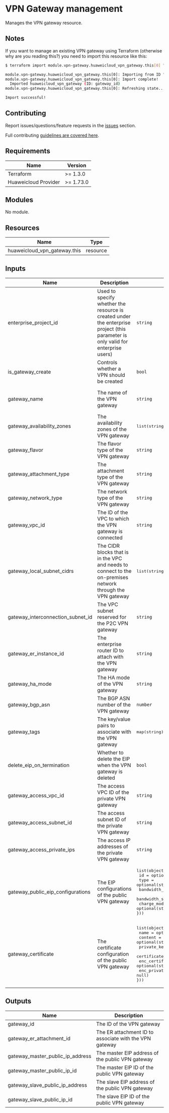 # VPN Gateway management

Manages the VPN gateway resource.

## Notes

If you want to manage an existing VPN gateway using Terraform (otherwise why are you reading this?) you need to import
this resource like this:

```bash
$ terraform import module.vpn-gateway.huaweicloud_vpn_gateway.this[0] "gateway_id"

module.vpn-gateway.huaweicloud_vpn_gateway.this[0]: Importing from ID "gateway_id"...
module.vpn-gateway.huaweicloud_vpn_gateway.this[0]: Import complete!
  Imported huaweicloud_vpn_gateway (ID: gateway_id)
module.vpn-gateway.huaweicloud_vpn_gateway.this[0]: Refreshing state... (ID: gateway_id)

Import successful!
```

## Contributing

Report issues/questions/feature requests in the [issues](https://github.com/terraform-huaweicloud-modules/terraform-huaweicloud-vpn/issues/new)
section.

Full contributing [guidelines are covered here](../../github/how_to_contribute.md).

## Requirements

| Name | Version |
|------|---------|
| Terraform | >= 1.3.0 |
| Huaweicloud Provider | >= 1.73.0 |

## Modules

No module.

## Resources

| Name | Type |
|------|------|
| huaweicloud_vpn_gateway.this | resource |

## Inputs

<!-- markdownlint-disable MD013 -->
| Name | Description | Type | Default | Required |
|------|-------------|------|:-------:|:--------:|
| enterprise_project_id | Used to specify whether the resource is created under the enterprise project (this parameter is only valid for enterprise users) | `string` | `""` | N |
| is_gateway_create | Controls whether a VPN should be created | `bool` | `true` | N |
| gateway_name | The name of the VPN gateway | `string` | `""` | Y (Unless is_gateway_create is specified as false) |
| gateway_availability_zones | The availability zones of the VPN gateway | <pre>list(string)</pre> | <pre>[]</pre> | Y (Unless is_gateway_create is specified as false) |
| gateway_flavor | The flavor type of the VPN gateway | `string` | `"Basic"` | N |
| gateway_attachment_type | The attachment type of the VPN gateway | `string` | `"vpc"` | N |
| gateway_network_type | The network type of the VPN gateway | `string` | `"public"` | N |
| gateway_vpc_id | The ID of the VPC to which the VPN gateway is connected | `string` | `""` | N |
| gateway_local_subnet_cidrs | The CIDR blocks that is in the VPC and needs to connect to the on-premises network through the VPN gateway | <pre>list(string)</pre> | <pre>[]</pre> | N |
| gateway_interconnection_subnet_id | The VPC subnet reserved for the P2C VPN gateway | `string` | `""` | N |
| gateway_er_instance_id | The enterprise router ID to attach with the VPN gateway | `string` | `""` | N |
| gateway_ha_mode | The HA mode of the VPN gateway | `string` | `"active-active"` | N |
| gateway_bgp_asn | The BGP ASN number of the VPN gateway | `number` | `null` | N |
| gateway_tags | The key/value pairs to associate with the VPN gateway | <pre>map(string)</pre> | <pre>{}</pre> | N |
| delete_eip_on_termination | Whether to delete the EIP when the VPN gateway is deleted | `bool` | `null` | N |
| gateway_access_vpc_id | The access VPC ID of the private VPN gateway | `string` | `""` | N |
| gateway_access_subnet_id | The access subnet ID of the private VPN gateway | `string` | `""` | N |
| gateway_access_private_ips | The access IP addresses of the private VPN gateway | `string` | `""` | N |
| gateway_public_eip_configurations | The EIP configurations of the public VPN gateway | <pre>list(object({<br>  id             = optional(string, null)<br>  type           = optional(string, null)<br>  bandwidth_name = optional(string, null)<br>  bandwidth_size = optional(number, null)<br>  charge_mode    = optional(string, null)<br>}))</pre> | <pre>[]</pre> | N |
| gateway_certificate | The certificate configuration of the public VPN gateway | <pre>list(object({<br>  name              = optional(string, null)<br>  content           = optional(string, null)<br>  private_key       = optional(string, null)<br>  certificate_chain = optional(string, null)<br>  enc_certificate   = optional(string, null)<br>  enc_private_key   = optional(string, null)<br>}))</pre> | <pre>[]</pre> | N |
<!-- markdownlint-enable MD013 -->

## Outputs

| Name | Description |
|------|-------------|
| gateway_id | The ID of the VPN gateway |
| gateway_er_attachment_id | The ER attachment ID to associate with the VPN gateway |
| gateway_master_public_ip_address | The master EIP address of the public VPN gateway |
| gateway_master_public_ip_id | The master EIP ID of the public VPN gateway |
| gateway_slave_public_ip_address | The slave EIP address of the public VPN gateway |
| gateway_slave_public_ip_id | The slave EIP ID of the public VPN gateway |
